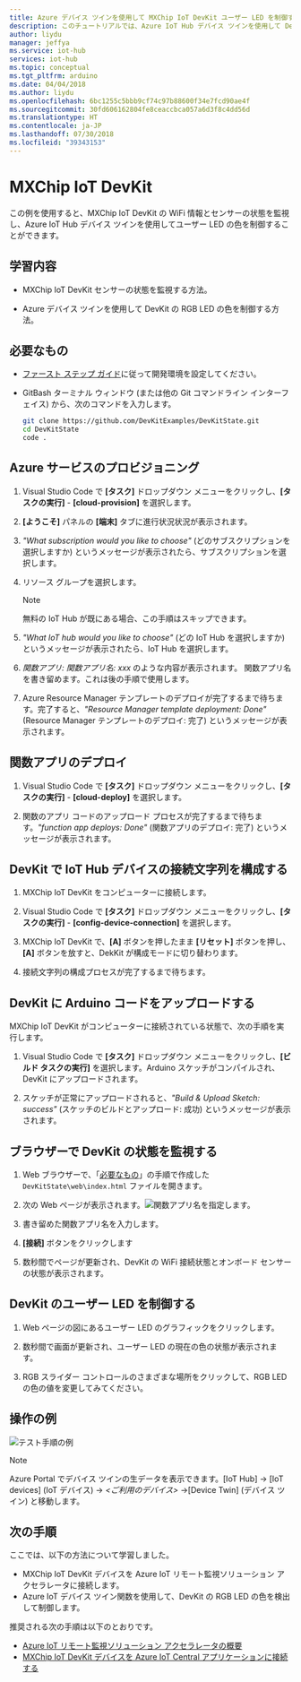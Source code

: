 ```yaml
---
title: Azure デバイス ツインを使用して MXChip IoT DevKit ユーザー LED を制御する | Microsoft Docs
description: このチュートリアルでは、Azure IoT Hub デバイス ツインを使用して DevKit の状態を監視し、ユーザー LED を制御する方法について説明します。
author: liydu
manager: jeffya
ms.service: iot-hub
services: iot-hub
ms.topic: conceptual
ms.tgt_pltfrm: arduino
ms.date: 04/04/2018
ms.author: liydu
ms.openlocfilehash: 6bc1255c5bbb9cf74c97b88600f34e7fcd90ae4f
ms.sourcegitcommit: 30fd606162804fe8ceaccbca057a6d3f8c4dd56d
ms.translationtype: HT
ms.contentlocale: ja-JP
ms.lasthandoff: 07/30/2018
ms.locfileid: "39343153"
---
```

# <a name="mxchip-iot-devkit"></a>MXChip IoT DevKit

この例を使用すると、MXChip IoT DevKit の WiFi 情報とセンサーの状態を監視し、Azure IoT Hub デバイス ツインを使用してユーザー LED の色を制御することができます。

## <a name="what-you-learn"></a>学習内容

- MXChip IoT DevKit センサーの状態を監視する方法。

- Azure デバイス ツインを使用して DevKit の RGB LED の色を制御する方法。

## <a name="what-you-need"></a>必要なもの

- [ファースト ステップ ガイド](https://docs.microsoft.com/azure/iot-hub/iot-hub-arduino-iot-devkit-az3166-get-started)に従って開発環境を設定してください。

- GitBash ターミナル ウィンドウ (または他の Git コマンドライン インターフェイス) から、次のコマンドを入力します。

   ```bash
   git clone https://github.com/DevKitExamples/DevKitState.git
   cd DevKitState
   code .
   ```

## <a name="provision-azure-services"></a>Azure サービスのプロビジョニング

1. Visual Studio Code で **[タスク]** ドロップダウン メニューをクリックし、**[タスクの実行]** - **[cloud-provision]** を選択します。

2. **[ようこそ]** パネルの **[端末]** タブに進行状況状況が表示されます。

3. *"What subscription would you like to choose"* (どのサブスクリプションを選択しますか) というメッセージが表示されたら、サブスクリプションを選択します。

4. リソース グループを選択します。 
 
   > [!NOTE]
   > 無料の IoT Hub が既にある場合、この手順はスキップできます。

5. *"What IoT hub would you like to choose"* (どの IoT Hub を選択しますか) というメッセージが表示されたら、IoT Hub を選択します。

6. *関数アプリ: 関数アプリ名: xxx* のような内容が表示されます。 関数アプリ名を書き留めます。これは後の手順で使用します。

7. Azure Resource Manager テンプレートのデプロイが完了するまで待ちます。完了すると、*"Resource Manager template deployment: Done"* (Resource Manager テンプレートのデプロイ: 完了) というメッセージが表示されます。

## <a name="deploy-function-app"></a>関数アプリのデプロイ

1. Visual Studio Code で **[タスク]** ドロップダウン メニューをクリックし、**[タスクの実行]** - **[cloud-deploy]** を選択します。

2. 関数のアプリ コードのアップロード プロセスが完了するまで待ちます。*"function app deploys: Done"* (関数アプリのデプロイ: 完了) というメッセージが表示されます。

## <a name="configure-iot-hub-device-connection-string-in-devkit"></a>DevKit で IoT Hub デバイスの接続文字列を構成する

1. MXChip IoT DevKit をコンピューターに接続します。

2. Visual Studio Code で **[タスク]** ドロップダウン メニューをクリックし、**[タスクの実行]** - **[config-device-connection]** を選択します。

3. MXChip IoT DevKit で、**[A]** ボタンを押したまま **[リセット]** ボタンを押し、**[A]** ボタンを放すと、DekKit が構成モードに切り替わります。

4. 接続文字列の構成プロセスが完了するまで待ちます。

## <a name="upload-arduino-code-to-devkit"></a>DevKit に Arduino コードをアップロードする

MXChip IoT DevKit がコンピューターに接続されている状態で、次の手順を実行します。

1. Visual Studio Code で **[タスク]** ドロップダウン メニューをクリックし、**[ビルド タスクの実行]** を選択します。Arduino スケッチがコンパイルされ、DevKit にアップロードされます。

2. スケッチが正常にアップロードされると、*"Build & Upload Sketch: success"* (スケッチのビルドとアップロード: 成功) というメッセージが表示されます。

## <a name="monitor-devkit-state-in-browser"></a>ブラウザーで DevKit の状態を監視する

1. Web ブラウザーで、「[必要なもの](#whatyouneed)」の手順で作成した `DevKitState\web\index.html` ファイルを開きます。

2. 次の Web ページが表示されます。![関数アプリ名を指定します。](media/iot-hub-arduino-iot-devkit-az3166-devkit-state/devkit-state-function-app-name.png)

3. 書き留めた関数アプリ名を入力します。

4. **[接続]** ボタンをクリックします

5. 数秒間でページが更新され、DevKit の WiFi 接続状態とオンボード センサーの状態が表示されます。

## <a name="control-the-devkits-user-led"></a>DevKit のユーザー LED を制御する

1. Web ページの図にあるユーザー LED のグラフィックをクリックします。

2. 数秒間で画面が更新され、ユーザー LED の現在の色の状態が表示されます。

3. RGB スライダー コントロールのさまざまな場所をクリックして、RGB LED の色の値を変更してみてください。

## <a name="example-operation"></a>操作の例

![テスト手順の例](media/iot-hub-arduino-iot-devkit-az3166-devkit-state/devkit-state.gif)

> [!NOTE]
> Azure Portal でデバイス ツインの生データを表示できます。[IoT Hub] -\> [IoT devices] (IoT デバイス) -\> *\<ご利用のデバイス\>* -\>[Device Twin] (デバイス ツイン) と移動します。

## <a name="next-steps"></a>次の手順

ここでは、以下の方法について学習しました。
- MXChip IoT DevKit デバイスを Azure IoT リモート監視ソリューション アクセラレータに接続します。
- Azure IoT デバイス ツイン関数を使用して、DevKit の RGB LED の色を検出して制御します。

推奨される次の手順は以下のとおりです。

* [Azure IoT リモート監視ソリューション アクセラレータの概要](https://docs.microsoft.com/azure/iot-suite/)
* [MXChip IoT DevKit デバイスを Azure IoT Central アプリケーションに接続する](https://docs.microsoft.com/microsoft-iot-central/howto-connect-devkit)
